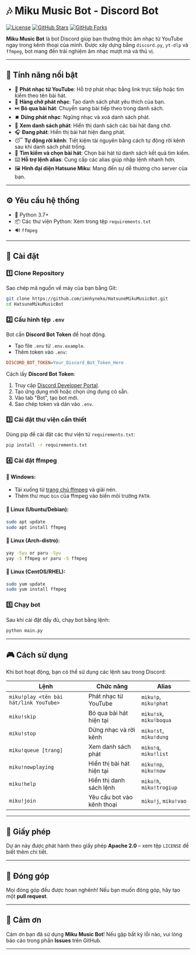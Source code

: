 # 🎶 Miku Music Bot - Discord Bot

[![License](https://img.shields.io/badge/License-Apache%202.0-blue.svg)](https://opensource.org/licenses/Apache-2.0)
[![GitHub Stars](https://img.shields.io/github/stars/imnhyneko/HatsuneMikuMusicBot?style=social)](https://github.com/imnhyneko/HatsuneMikuMusicBot)
[![GitHub Forks](https://img.shields.io/github/forks/imnhyneko/HatsuneMikuMusicBot?style=social)](https://github.com/imnhyneko/HatsuneMikuMusicBot)

**Miku Music Bot** là bot Discord giúp bạn thưởng thức âm nhạc từ YouTube ngay trong kênh thoại của mình. Được xây dựng bằng `discord.py`, `yt-dlp` và `ffmpeg`, bot mang đến trải nghiệm âm nhạc mượt mà và thú vị.

---

## 🌟 Tính năng nổi bật

- 🎵 **Phát nhạc từ YouTube**: Hỗ trợ phát nhạc bằng link trực tiếp hoặc tìm kiếm theo tên bài hát.
- 📜 **Hàng chờ phát nhạc**: Tạo danh sách phát yêu thích của bạn.
- ⏭️ **Bỏ qua bài hát**: Chuyển sang bài tiếp theo trong danh sách.
- ⏹️ **Dừng phát nhạc**: Ngừng nhạc và xoá danh sách phát.
- 🧾 **Xem danh sách phát**: Hiển thị danh sách các bài hát đang chờ.
- 🎧 **Đang phát**: Hiển thị bài hát hiện đang phát.
- 😴 **Tự động rời kênh**: Tiết kiệm tài nguyên bằng cách tự động rời kênh sau khi danh sách phát trống.
- 🔎 **Tìm kiếm và chọn bài hát**: Chọn bài hát từ danh sách kết quả tìm kiếm.
- ⌨️ **Hỗ trợ lệnh alias**: Cung cấp các alias giúp nhập lệnh nhanh hơn.
- 🖼️ **Hình đại diện Hatsune Miku**: Mang đến sự dễ thương cho server của bạn.

---

## ⚙️ Yêu cầu hệ thống

- 🐍 Python 3.7+
- 📦 Các thư viện Python: Xem trong tệp `requirements.txt`
- 🔊 `ffmpeg`

---

## 🚀 Cài đặt

### 1️⃣ Clone Repository

Sao chép mã nguồn về máy của bạn bằng Git:

```bash
git clone https://github.com/imnhyneko/HatsuneMikuMusicBot.git
cd HatsuneMikuMusicBot
```

### 2️⃣ Cấu hình tệp `.env`

Bot cần **Discord Bot Token** để hoạt động.

- Tạo file `.env` từ `.env.example`.
- Thêm token vào `.env`:

```ini
DISCORD_BOT_TOKEN=Your_Discord_Bot_Token_Here
```

Cách lấy **Discord Bot Token**:

1. Truy cập [Discord Developer Portal](https://discord.com/developers/applications).
2. Tạo ứng dụng mới hoặc chọn ứng dụng có sẵn.
3. Vào tab "Bot", tạo bot mới.
4. Sao chép token và dán vào `.env`.

### 3️⃣ Cài đặt thư viện cần thiết

Dùng pip để cài đặt các thư viện từ `requirements.txt`:

```bash
pip install -r requirements.txt
```

### 4️⃣ Cài đặt ffmpeg

#### 🔹 Windows:
- Tải xuống từ [trang chủ ffmpeg](https://ffmpeg.org/download.html) và giải nén.
- Thêm thư mục `bin` của ffmpeg vào biến môi trường `PATH`.

#### 🔹 Linux (Ubuntu/Debian):
```bash
sudo apt update
sudo apt install ffmpeg
```

#### 🔹 Linux (Arch-distro):
```bash
yay -Syu or paru -Syu
yay -S ffmpeg or paru -S ffmpeg
```

#### 🔹 Linux (CentOS/RHEL):
```bash
sudo yum update
sudo yum install ffmpeg
```

### 5️⃣ Chạy bot

Sau khi cài đặt đầy đủ, chạy bot bằng lệnh:

```bash
python main.py
```

---

## 🎮 Cách sử dụng

Khi bot hoạt động, bạn có thể sử dụng các lệnh sau trong Discord:

| Lệnh | Chức năng | Alias |
|------|----------|-------|
| `miku!play <tên bài hát/link YouTube>` | Phát nhạc từ YouTube | `miku!p`, `miku!phat` |
| `miku!skip` | Bỏ qua bài hát hiện tại | `miku!sk`, `miku!boqua` |
| `miku!stop` | Dừng nhạc và rời kênh | `miku!st`, `miku!dung` |
| `miku!queue [trang]` | Xem danh sách phát | `miku!q`, `miku!list` |
| `miku!nowplaying` | Hiển thị bài hát hiện tại | `miku!np`, `miku!now` |
| `miku!help` | Hiển thị danh sách lệnh | `miku!h`, `miku!trogiup` |
| `miku!join` | Yêu cầu bot vào kênh thoại | `miku!j`, `miku!vao` |

---

## 📜 Giấy phép

Dự án này được phát hành theo giấy phép **Apache 2.0** – xem tệp `LICENSE` để biết thêm chi tiết.

---

## 💖 Đóng góp

Mọi đóng góp đều được hoan nghênh! Nếu bạn muốn đóng góp, hãy tạo một **pull request**.

---

## 🙏 Cảm ơn

Cảm ơn bạn đã sử dụng **Miku Music Bot**! Nếu gặp bất kỳ lỗi nào, vui lòng báo cáo trong phần **Issues** trên GitHub.

---

